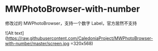 # MWPhotoBrowser-with-number

修改过的 MWPhotoBrowser，支持一个数字 Label，官方居然不支持

![Alt text](https://raw.githubusercontent.com/CaledoniaProject/MWPhotoBrowser-with-number/master/screen.jpg =320x568)
